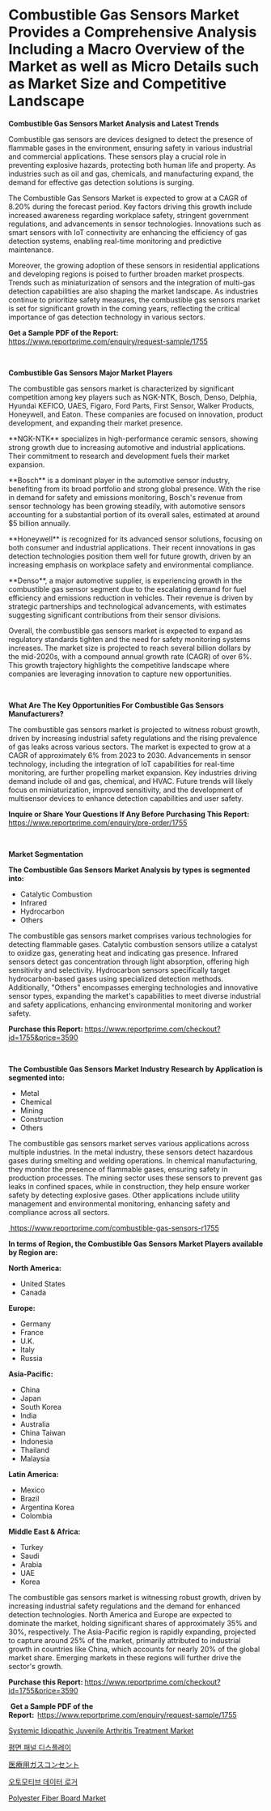 <p><h1>Combustible Gas Sensors Market Provides a Comprehensive Analysis Including a Macro Overview of the Market as well as Micro Details such as Market Size and Competitive Landscape</h1></p><p><strong>Combustible Gas Sensors Market Analysis and Latest Trends</strong></p>
<p><p>Combustible gas sensors are devices designed to detect the presence of flammable gases in the environment, ensuring safety in various industrial and commercial applications. These sensors play a crucial role in preventing explosive hazards, protecting both human life and property. As industries such as oil and gas, chemicals, and manufacturing expand, the demand for effective gas detection solutions is surging.</p><p>The Combustible Gas Sensors Market is expected to grow at a CAGR of 8.20% during the forecast period. Key factors driving this growth include increased awareness regarding workplace safety, stringent government regulations, and advancements in sensor technologies. Innovations such as smart sensors with IoT connectivity are enhancing the efficiency of gas detection systems, enabling real-time monitoring and predictive maintenance. </p><p>Moreover, the growing adoption of these sensors in residential applications and developing regions is poised to further broaden market prospects. Trends such as miniaturization of sensors and the integration of multi-gas detection capabilities are also shaping the market landscape. As industries continue to prioritize safety measures, the combustible gas sensors market is set for significant growth in the coming years, reflecting the critical importance of gas detection technology in various sectors.</p></p>
<p><strong>Get a Sample PDF of the Report:&nbsp;</strong> <a href="https://www.reportprime.com/enquiry/request-sample/1755">https://www.reportprime.com/enquiry/request-sample/1755</a></p>
<p>&nbsp;</p>
<p><strong>Combustible Gas Sensors Major Market Players</strong></p>
<p><p>The combustible gas sensors market is characterized by significant competition among key players such as NGK-NTK, Bosch, Denso, Delphia, Hyundai KEFICO, UAES, Figaro, Ford Parts, First Sensor, Walker Products, Honeywell, and Eaton. These companies are focused on innovation, product development, and expanding their market presence.</p><p>**NGK-NTK** specializes in high-performance ceramic sensors, showing strong growth due to increasing automotive and industrial applications. Their commitment to research and development fuels their market expansion.</p><p>**Bosch** is a dominant player in the automotive sensor industry, benefiting from its broad portfolio and strong global presence. With the rise in demand for safety and emissions monitoring, Bosch's revenue from sensor technology has been growing steadily, with automotive sensors accounting for a substantial portion of its overall sales, estimated at around $5 billion annually.</p><p>**Honeywell** is recognized for its advanced sensor solutions, focusing on both consumer and industrial applications. Their recent innovations in gas detection technologies position them well for future growth, driven by an increasing emphasis on workplace safety and environmental compliance.</p><p>**Denso**, a major automotive supplier, is experiencing growth in the combustible gas sensor segment due to the escalating demand for fuel efficiency and emissions reduction in vehicles. Their revenue is driven by strategic partnerships and technological advancements, with estimates suggesting significant contributions from their sensor divisions.</p><p>Overall, the combustible gas sensors market is expected to expand as regulatory standards tighten and the need for safety monitoring systems increases. The market size is projected to reach several billion dollars by the mid-2020s, with a compound annual growth rate (CAGR) of over 6%. This growth trajectory highlights the competitive landscape where companies are leveraging innovation to capture new opportunities.</p></p>
<p>&nbsp;</p>
<p><strong>What Are The Key Opportunities For Combustible Gas Sensors Manufacturers?</strong></p>
<p><p>The combustible gas sensors market is projected to witness robust growth, driven by increasing industrial safety regulations and the rising prevalence of gas leaks across various sectors. The market is expected to grow at a CAGR of approximately 6% from 2023 to 2030. Advancements in sensor technology, including the integration of IoT capabilities for real-time monitoring, are further propelling market expansion. Key industries driving demand include oil and gas, chemical, and HVAC. Future trends will likely focus on miniaturization, improved sensitivity, and the development of multisensor devices to enhance detection capabilities and user safety.</p></p>
<p><strong>Inquire or Share Your Questions If Any Before Purchasing This Report:</strong> <a href="https://www.reportprime.com/enquiry/pre-order/1755">https://www.reportprime.com/enquiry/pre-order/1755</a></p>
<p>&nbsp;</p>
<p><strong>Market Segmentation</strong></p>
<p><strong>The Combustible Gas Sensors Market Analysis by types is segmented into:</strong></p>
<p><ul><li>Catalytic Combustion</li><li>Infrared</li><li>Hydrocarbon</li><li>Others</li></ul></p>
<p><p>The combustible gas sensors market comprises various technologies for detecting flammable gases. Catalytic combustion sensors utilize a catalyst to oxidize gas, generating heat and indicating gas presence. Infrared sensors detect gas concentration through light absorption, offering high sensitivity and selectivity. Hydrocarbon sensors specifically target hydrocarbon-based gases using specialized detection methods. Additionally, "Others" encompasses emerging technologies and innovative sensor types, expanding the market's capabilities to meet diverse industrial and safety applications, enhancing environmental monitoring and worker safety.</p></p>
<p><strong>Purchase this Report:&nbsp;</strong><a href="https://www.reportprime.com/checkout?id=1755&price=3590">https://www.reportprime.com/checkout?id=1755&price=3590</a></p>
<p>&nbsp;</p>
<p><strong>The Combustible Gas Sensors Market Industry Research by Application is segmented into:</strong></p>
<p><ul><li>Metal</li><li>Chemical</li><li>Mining</li><li>Construction</li><li>Others</li></ul></p>
<p><p>The combustible gas sensors market serves various applications across multiple industries. In the metal industry, these sensors detect hazardous gases during smelting and welding operations. In chemical manufacturing, they monitor the presence of flammable gases, ensuring safety in production processes. The mining sector uses these sensors to prevent gas leaks in confined spaces, while in construction, they help ensure worker safety by detecting explosive gases. Other applications include utility management and environmental monitoring, enhancing safety and compliance across all sectors.</p></p>
<p><a href="https://www.reportprime.com/combustible-gas-sensors-r1755">&nbsp;https://www.reportprime.com/combustible-gas-sensors-r1755</a></p>
<p><strong>In terms of Region, the Combustible Gas Sensors Market Players available by Region are:</strong></p>
<p>
    <p> <strong> North America: </strong>
        <ul>
            <li>United States</li>
            <li>Canada</li>
        </ul>
        </p> 
    <p> <strong> Europe: </strong>
        <ul>
            <li>Germany</li>
            <li>France</li>
            <li>U.K.</li>
            <li>Italy</li>
            <li>Russia</li>
        </ul>
        </p> 
    <p> <strong> Asia-Pacific: </strong>
        <ul>
            <li>China</li>
            <li>Japan</li>
            <li>South Korea</li>
            <li>India</li>
            <li>Australia</li>
            <li>China Taiwan</li>
            <li>Indonesia</li>
            <li>Thailand</li>
            <li>Malaysia</li>
        </ul>
        </p> 
    <p> <strong> Latin America: </strong>
        <ul>
            <li>Mexico</li>
            <li>Brazil</li>
            <li>Argentina Korea</li>
            <li>Colombia</li>
        </ul>
        </p> 
    <p> <strong> Middle East & Africa: </strong>
        <ul>
            <li>Turkey</li>
            <li>Saudi</li>
            <li>Arabia</li>
            <li>UAE</li>
            <li>Korea</li>
        </ul>
    </p>
    </p>
<p><p>The combustible gas sensors market is witnessing robust growth, driven by increasing industrial safety regulations and the demand for enhanced detection technologies. North America and Europe are expected to dominate the market, holding significant shares of approximately 35% and 30%, respectively. The Asia-Pacific region is rapidly expanding, projected to capture around 25% of the market, primarily attributed to industrial growth in countries like China, which accounts for nearly 20% of the global market share. Emerging markets in these regions will further drive the sector's growth.</p></p>
<p><strong>Purchase this Report: </strong><a href="https://www.reportprime.com/checkout?id=1755&price=3590">https://www.reportprime.com/checkout?id=1755&price=3590</a></p>
<p>&nbsp;<strong>Get a Sample PDF of the Report:&nbsp;&nbsp;</strong><a href="https://www.reportprime.com/enquiry/request-sample/1755">https://www.reportprime.com/enquiry/request-sample/1755</a></p>
<p><strong></strong></p>
<p><p><a href="https://issuu.com/reportprime-2/docs/systemic-idiopathic-juvenile-arthri_5029212fc4ed58">Systemic Idiopathic Juvenile Arthritis Treatment Market</a></p><p><a href="https://medium.com/@samiahussain82/%EA%B8%80%EB%A1%9C%EB%B2%8C-%ED%8F%89%ED%8C%90-%EB%94%94%EC%8A%A4%ED%94%8C%EB%A0%88%EC%9D%B4-%EC%8B%9C%EC%9E%A5%EC%9D%98-%ED%8A%B8%EB%A0%8C%EB%93%9C%EC%99%80-%ED%98%81%EC%8B%A0-%EB%AF%B8%EB%9E%98-%EC%A7%80%ED%96%A5%EC%A0%81-%EB%B6%84%EC%84%9D-2024-2031-baceea70bdc8">평면 패널 디스플레이</a></p><p><a href="https://github.com/lababdou/Market-Research-Report-List-6/blob/main/70965742079.md">医療用ガスコンセント</a></p><p><a href="https://medium.com/@eunicevaughan35/%EC%9E%90%EB%8F%99%EC%B0%A8-%EB%8D%B0%EC%9D%B4%ED%84%B0-%EB%A1%9C%EA%B1%B0-%EC%8B%9C%EC%9E%A5-%EA%B7%9C%EB%AA%A8-%EC%84%B1%EC%9E%A5-%EB%8F%99%ED%96%A5-%ED%86%B5%EA%B3%84-%EB%B0%8F-%EC%98%88%EC%B8%A1-2024-2031-4551684176e4">오토모티브 데이터 로거</a></p><p><a href="https://www.linkedin.com/pulse/polyester-fiber-board-market-trends-analysis-opportunities-tihoc?trackingId=z9qFs7LnTeaD2F9Rwe5w6Q%3D%3D">Polyester Fiber Board Market</a></p></p>